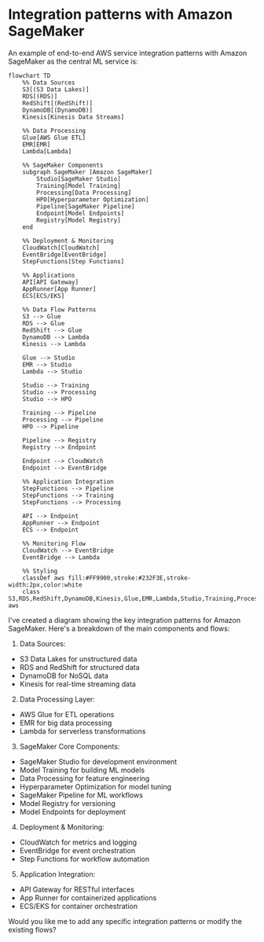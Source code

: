 # Integration patterns with Amazon SageMaker

An example of end-to-end AWS service integration patterns with Amazon SageMaker as the central ML service is:



```mermaid
flowchart TD
    %% Data Sources
    S3[(S3 Data Lakes)]
    RDS[(RDS)]
    RedShift[(RedShift)]
    DynamoDB[(DynamoDB)]
    Kinesis[Kinesis Data Streams]
    
    %% Data Processing
    Glue[AWS Glue ETL]
    EMR[EMR]
    Lambda[Lambda]
    
    %% SageMaker Components
    subgraph SageMaker [Amazon SageMaker]
        Studio[SageMaker Studio]
        Training[Model Training]
        Processing[Data Processing]
        HPO[Hyperparameter Optimization]
        Pipeline[SageMaker Pipeline]
        Endpoint[Model Endpoints]
        Registry[Model Registry]
    end
    
    %% Deployment & Monitoring
    CloudWatch[CloudWatch]
    EventBridge[EventBridge]
    StepFunctions[Step Functions]
    
    %% Applications
    API[API Gateway]
    AppRunner[App Runner]
    ECS[ECS/EKS]
    
    %% Data Flow Patterns
    S3 --> Glue
    RDS --> Glue
    RedShift --> Glue
    DynamoDB --> Lambda
    Kinesis --> Lambda
    
    Glue --> Studio
    EMR --> Studio
    Lambda --> Studio
    
    Studio --> Training
    Studio --> Processing
    Studio --> HPO
    
    Training --> Pipeline
    Processing --> Pipeline
    HPO --> Pipeline
    
    Pipeline --> Registry
    Registry --> Endpoint
    
    Endpoint --> CloudWatch
    Endpoint --> EventBridge
    
    %% Application Integration
    StepFunctions --> Pipeline
    StepFunctions --> Training
    StepFunctions --> Processing
    
    API --> Endpoint
    AppRunner --> Endpoint
    ECS --> Endpoint
    
    %% Monitoring Flow
    CloudWatch --> EventBridge
    EventBridge --> Lambda
    
    %% Styling
    classDef aws fill:#FF9900,stroke:#232F3E,stroke-width:2px,color:white
    class S3,RDS,RedShift,DynamoDB,Kinesis,Glue,EMR,Lambda,Studio,Training,Processing,HPO,Pipeline,Endpoint,Registry,CloudWatch,EventBridge,StepFunctions,API,AppRunner,ECS aws

```

I've created a diagram showing the key integration patterns for Amazon SageMaker. Here's a breakdown of the main components and flows:

1. Data Sources:

* S3 Data Lakes for unstructured data
* RDS and RedShift for structured data
* DynamoDB for NoSQL data
* Kinesis for real-time streaming data

2. Data Processing Layer:

* AWS Glue for ETL operations
* EMR for big data processing
* Lambda for serverless transformations

3. SageMaker Core Components:

* SageMaker Studio for development environment
* Model Training for building ML models
* Data Processing for feature engineering
* Hyperparameter Optimization for model tuning
* SageMaker Pipeline for ML workflows
* Model Registry for versioning
* Model Endpoints for deployment

4. Deployment & Monitoring:

* CloudWatch for metrics and logging
* EventBridge for event orchestration
* Step Functions for workflow automation

5. Application Integration:

* API Gateway for RESTful interfaces
* App Runner for containerized applications
* ECS/EKS for container orchestration

Would you like me to add any specific integration patterns or modify the existing flows?
